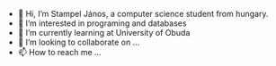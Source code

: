 - 👋 Hi, I’m Stampel János, a computer science student from hungary.
- 👀 I’m interested in programing and databases
- 🌱 I’m currently learning at University of Obuda 
- 💞️ I’m looking to collaborate on ...
- 📫 How to reach me ...

<!---
SKHStampi/SKHStampi is a ✨ special ✨ repository because its `README.md` (this file) appears on your GitHub profile.
You can click the Preview link to take a look at your changes.
--->

